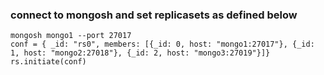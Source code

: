 



### connect to mongosh and set replicasets as defined below
``` 
mongosh mongo1 --port 27017
conf = { _id: "rs0", members: [{_id: 0, host: "mongo1:27017"}, {_id: 1, host: "mongo2:27018"}, {_id: 2, host: "mongo3:27019"}]}
rs.initiate(conf)
```

 


